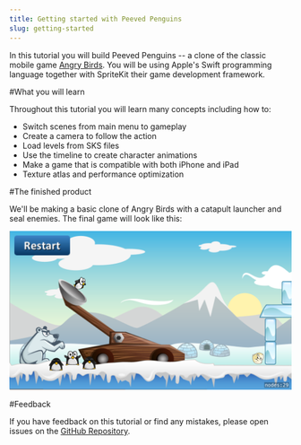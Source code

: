 ```yaml
---
title: Getting started with Peeved Penguins
slug: getting-started
---
```


In this tutorial you will build Peeved Penguins -- a clone of the classic mobile game 
[Angry Birds](https://itunes.apple.com/us/app/angry-birds/id343200656?mt=8). You will be 
using Apple's Swift programming language together with SpriteKit their game development 
framework.

#What you will learn

Throughout this tutorial you will learn many concepts including how to:

- Switch scenes from main menu to gameplay
- Create a camera to follow the action
- Load levels from SKS files
- Use the timeline to create character animations
- Make a game that is compatible with both iPhone and iPad
- Texture atlas and performance optimization

#The finished product

We'll be making a basic clone of Angry Birds with a catapult launcher and seal enemies. 
The final game will look like this:

![Peeved Penguins Screenshot](../cover.png)

#Feedback

If you have feedback on this tutorial or find any mistakes, please open issues on the 
[GitHub Repository](https://github.com/MakeSchool-Tutorials/Peeved-Penguins-SpriteKit-Swift).

